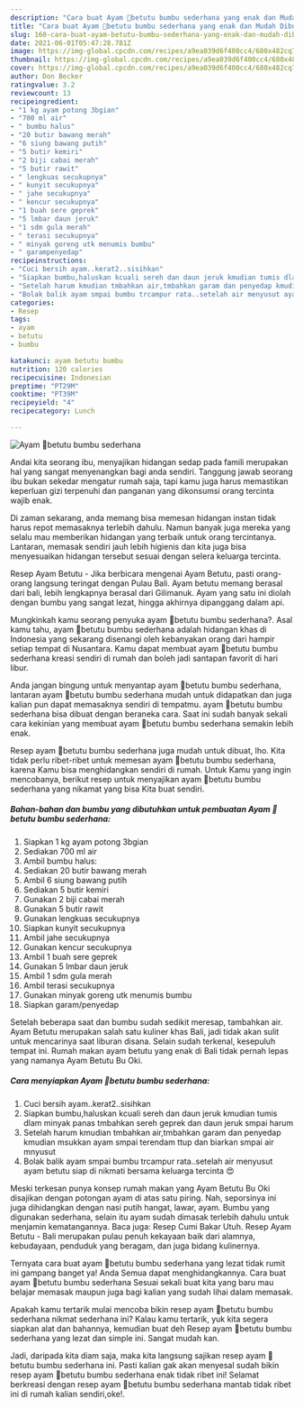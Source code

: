 ```yaml
---
description: "Cara buat Ayam 🐤betutu bumbu sederhana yang enak dan Mudah Dibuat"
title: "Cara buat Ayam 🐤betutu bumbu sederhana yang enak dan Mudah Dibuat"
slug: 160-cara-buat-ayam-betutu-bumbu-sederhana-yang-enak-dan-mudah-dibuat
date: 2021-06-01T05:47:28.781Z
image: https://img-global.cpcdn.com/recipes/a9ea039d6f400cc4/680x482cq70/ayam-🐤betutu-bumbu-sederhana-foto-resep-utama.jpg
thumbnail: https://img-global.cpcdn.com/recipes/a9ea039d6f400cc4/680x482cq70/ayam-🐤betutu-bumbu-sederhana-foto-resep-utama.jpg
cover: https://img-global.cpcdn.com/recipes/a9ea039d6f400cc4/680x482cq70/ayam-🐤betutu-bumbu-sederhana-foto-resep-utama.jpg
author: Don Becker
ratingvalue: 3.2
reviewcount: 13
recipeingredient:
- "1 kg ayam potong 3bgian"
- "700 ml air"
- " bumbu halus"
- "20 butir bawang merah"
- "6 siung bawang putih"
- "5 butir kemiri"
- "2 biji cabai merah"
- "5 butir rawit"
- " lengkuas secukupnya"
- " kunyit secukupnya"
- " jahe secukupnya"
- " kencur secukupnya"
- "1 buah sere geprek"
- "5 lmbar daun jeruk"
- "1 sdm gula merah"
- " terasi secukupnya"
- " minyak goreng utk menumis bumbu"
- " garampenyedap"
recipeinstructions:
- "Cuci bersih ayam..kerat2..sisihkan"
- "Siapkan bumbu,haluskan kcuali sereh dan daun jeruk kmudian tumis dlam minyak panas tmbahkan sereh geprek dan daun jeruk smpai harum"
- "Setelah harum kmudian tmbahkan air,tmbahkan garam dan penyedap kmudian msukkan ayam smpai terendam ttup dan biarkan smpai air mnyusut"
- "Bolak balik ayam smpai bumbu trcampur rata..setelah air menyusut ayam betutu siap di nikmati bersama keluarga tercinta 😍"
categories:
- Resep
tags:
- ayam
- betutu
- bumbu

katakunci: ayam betutu bumbu 
nutrition: 120 calories
recipecuisine: Indonesian
preptime: "PT29M"
cooktime: "PT39M"
recipeyield: "4"
recipecategory: Lunch

---
```



![Ayam 🐤betutu bumbu sederhana](https://img-global.cpcdn.com/recipes/a9ea039d6f400cc4/680x482cq70/ayam-🐤betutu-bumbu-sederhana-foto-resep-utama.jpg)

Andai kita seorang ibu, menyajikan hidangan sedap pada famili merupakan hal yang sangat menyenangkan bagi anda sendiri. Tanggung jawab seorang ibu bukan sekedar mengatur rumah saja, tapi kamu juga harus memastikan keperluan gizi terpenuhi dan panganan yang dikonsumsi orang tercinta wajib enak.

Di zaman  sekarang, anda memang bisa memesan hidangan instan tidak harus repot memasaknya terlebih dahulu. Namun banyak juga mereka yang selalu mau memberikan hidangan yang terbaik untuk orang tercintanya. Lantaran, memasak sendiri jauh lebih higienis dan kita juga bisa menyesuaikan hidangan tersebut sesuai dengan selera keluarga tercinta. 

Resep Ayam Betutu - Jika berbicara mengenai Ayam Betutu, pasti orang-orang langsung teringat dengan Pulau Bali. Ayam betutu memang berasal dari bali, lebih lengkapnya berasal dari Gilimanuk. Ayam yang satu ini diolah dengan bumbu yang sangat lezat, hingga akhirnya dipanggang dalam api.

Mungkinkah kamu seorang penyuka ayam 🐤betutu bumbu sederhana?. Asal kamu tahu, ayam 🐤betutu bumbu sederhana adalah hidangan khas di Indonesia yang sekarang disenangi oleh kebanyakan orang dari hampir setiap tempat di Nusantara. Kamu dapat membuat ayam 🐤betutu bumbu sederhana kreasi sendiri di rumah dan boleh jadi santapan favorit di hari libur.

Anda jangan bingung untuk menyantap ayam 🐤betutu bumbu sederhana, lantaran ayam 🐤betutu bumbu sederhana mudah untuk didapatkan dan juga kalian pun dapat memasaknya sendiri di tempatmu. ayam 🐤betutu bumbu sederhana bisa dibuat dengan beraneka cara. Saat ini sudah banyak sekali cara kekinian yang membuat ayam 🐤betutu bumbu sederhana semakin lebih enak.

Resep ayam 🐤betutu bumbu sederhana juga mudah untuk dibuat, lho. Kita tidak perlu ribet-ribet untuk memesan ayam 🐤betutu bumbu sederhana, karena Kamu bisa menghidangkan sendiri di rumah. Untuk Kamu yang ingin mencobanya, berikut resep untuk menyajikan ayam 🐤betutu bumbu sederhana yang nikamat yang bisa Kita buat sendiri.

<!--inarticleads1-->

##### Bahan-bahan dan bumbu yang dibutuhkan untuk pembuatan Ayam 🐤betutu bumbu sederhana:

1. Siapkan 1 kg ayam potong 3bgian
1. Sediakan 700 ml air
1. Ambil  bumbu halus:
1. Sediakan 20 butir bawang merah
1. Ambil 6 siung bawang putih
1. Sediakan 5 butir kemiri
1. Gunakan 2 biji cabai merah
1. Gunakan 5 butir rawit
1. Gunakan  lengkuas secukupnya
1. Siapkan  kunyit secukupnya
1. Ambil  jahe secukupnya
1. Gunakan  kencur secukupnya
1. Ambil 1 buah sere geprek
1. Gunakan 5 lmbar daun jeruk
1. Ambil 1 sdm gula merah
1. Ambil  terasi secukupnya
1. Gunakan  minyak goreng utk menumis bumbu
1. Siapkan  garam/penyedap


Setelah beberapa saat dan bumbu sudah sedikit meresap, tambahkan air. Ayam Betutu merupakan salah satu kuliner khas Bali, jadi tidak akan sulit untuk mencarinya saat liburan disana. Selain sudah terkenal, kesepuluh tempat ini. Rumah makan ayam betutu yang enak di Bali tidak pernah lepas yang namanya Ayam Betutu Bu Oki. 

<!--inarticleads2-->

##### Cara menyiapkan Ayam 🐤betutu bumbu sederhana:

1. Cuci bersih ayam..kerat2..sisihkan
1. Siapkan bumbu,haluskan kcuali sereh dan daun jeruk kmudian tumis dlam minyak panas tmbahkan sereh geprek dan daun jeruk smpai harum
1. Setelah harum kmudian tmbahkan air,tmbahkan garam dan penyedap kmudian msukkan ayam smpai terendam ttup dan biarkan smpai air mnyusut
1. Bolak balik ayam smpai bumbu trcampur rata..setelah air menyusut ayam betutu siap di nikmati bersama keluarga tercinta 😍


Meski terkesan punya konsep rumah makan yang Ayam Betutu Bu Oki disajikan dengan potongan ayam di atas satu piring. Nah, seporsinya ini juga dihidangkan dengan nasi putih hangat, lawar, ayam. Bumbu yang digunakan sederhana, selain itu ayam sudah dimasak terlebih dahulu untuk menjamin kematangannya. Baca juga: Resep Cumi Bakar Utuh. Resep Ayam Betutu - Bali merupakan pulau penuh kekayaan baik dari alamnya, kebudayaan, penduduk yang beragam, dan juga bidang kulinernya. 

Ternyata cara buat ayam 🐤betutu bumbu sederhana yang lezat tidak rumit ini gampang banget ya! Anda Semua dapat menghidangkannya. Cara buat ayam 🐤betutu bumbu sederhana Sesuai sekali buat kita yang baru mau belajar memasak maupun juga bagi kalian yang sudah lihai dalam memasak.

Apakah kamu tertarik mulai mencoba bikin resep ayam 🐤betutu bumbu sederhana nikmat sederhana ini? Kalau kamu tertarik, yuk kita segera siapkan alat dan bahannya, kemudian buat deh Resep ayam 🐤betutu bumbu sederhana yang lezat dan simple ini. Sangat mudah kan. 

Jadi, daripada kita diam saja, maka kita langsung sajikan resep ayam 🐤betutu bumbu sederhana ini. Pasti kalian gak akan menyesal sudah bikin resep ayam 🐤betutu bumbu sederhana enak tidak ribet ini! Selamat berkreasi dengan resep ayam 🐤betutu bumbu sederhana mantab tidak ribet ini di rumah kalian sendiri,oke!.

